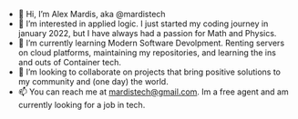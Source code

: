 - 👋 Hi, I’m Alex Mardis, aka @mardistech
- 👀 I’m interested in applied logic. I just started my coding journey in january 2022, but I have always had a passion for Math and Physics.
- 🌱 I’m currently learning Modern Software Devolpment. Renting servers on cloud platforms, maintaining my repositories, and learning the ins and outs of Container tech.
- 💞️ I’m looking to collaborate on projects that bring positive solutions to my community and (one day) the world.
- 📫 You can reach me at mardistech@gmail.com. Im a free agent and am currently looking for a job in tech.

<!---
MardisTech/MardisTech is a ✨ special ✨ repository because its `README.md` (this file) appears on your GitHub profile.
You can click the Preview link to take a look at your changes.
--->
